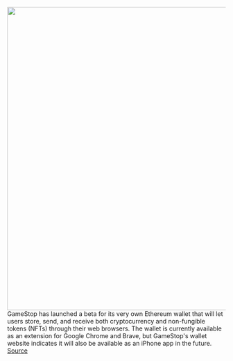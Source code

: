 <img src='https://cdn.vox-cdn.com/thumbor/_fiBwXaRO56TTIpEAk_KKKUJ5so=/0x0:4721x3233/1200x800/filters:focal(1950x895:2704x1649)/cdn.vox-cdn.com/uploads/chorus_image/image/70900569/1306382120.0.jpg' width='700px' /><br/>
GameStop has launched a beta for its very own Ethereum wallet that will let users store, send, and receive both cryptocurrency and non-fungible tokens (NFTs) through their web browsers. The wallet is currently available as an extension for Google Chrome and Brave, but GameStop's wallet website indicates it will also be available as an iPhone app in the future.
<a href='https://www.theverge.com/2022/5/23/23137703/gamestop-wallet-crypto-nft-launch-web3'> Source <a/>
